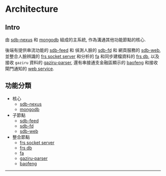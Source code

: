 
# Architecture

## Intro

由 [sdb-nexus](https://github.com/Org08/sdb-nexus/blob/master/docs/Architecture/sdb-nexus.md) 和 [mongodb](https://github.com/Org08/sdb-nexus/blob/master/docs/Architecture/mongodb.md) 組成的主系統, 作為溝通其他功能節點的核心. 

後端有提供串流功能的 [sdb-feed](https://github.com/Org08/sdb-nexus/blob/master/docs/Architecture/sub-nodes.md#sdb-feed) 和 偵測人臉的 [sdb-fd](https://github.com/Org08/sdb-nexus/blob/master/docs/Architecture/sub-nodes.md#sdb-fd) 和 網頁服務的 [sdb-web](https://github.com/Org08/sdb-nexus/blob/master/docs/Architecture/sub-nodes.md#sdb-web), 並整合人臉辨識的 [frs socket server](https://github.com/Org08/sdb-nexus/blob/master/docs/Architecture/intergated-nodes.md#frs-socket-server) 和分析的 [fa](https://github.com/Org08/sdb-nexus/blob/master/docs/Architecture/intergated-nodes.md#fa) 和同步建檔資料的 [frs db](https://github.com/Org08/sdb-nexus/blob/master/docs/Architecture/intergated-nodes.md#frs-db), 以及接收 `gaziru` 資料的 [gaziru-parser](https://github.com/Org08/sdb-nexus/blob/master/docs/Architecture/intergated-nodes.md#gaziru-parser), 還有串接通支金融區顯示的 [baofeng](https://github.com/Org08/sdb-nexus/blob/master/docs/Architecture/intergated-nodes.md#baofeng) 和接收閘門通知的 [web service](https://github.com/Org08/sdb-nexus/blob/master/docs/API/WebService.md).

## 功能分類

- 核心
  - [sdb-nexus](https://github.com/Org08/sdb-nexus/blob/master/docs/Architecture/sdb-nexus.md)
  - [mongodb](https://github.com/Org08/sdb-nexus/blob/master/docs/Architecture/mongodb.md)
- 子節點
  - [sdb-feed](https://github.com/Org08/sdb-nexus/blob/master/docs/Architecture/sub-nodes.md#sdb-feed)
  - [sdb-fd](https://github.com/Org08/sdb-nexus/blob/master/docs/Architecture/sub-nodes.md#sdb-fd)
  - [sdb-web](https://github.com/Org08/sdb-nexus/blob/master/docs/Architecture/sub-nodes.md#sdb-web)
- 整合節點
  - [frs socket server](https://github.com/Org08/sdb-nexus/blob/master/docs/Architecture/intergated-nodes.md#frs-socket-server)
  - [frs db](https://github.com/Org08/sdb-nexus/blob/master/docs/Architecture/intergated-nodes.md#frs-db)
  - [fa](https://github.com/Org08/sdb-nexus/blob/master/docs/Architecture/intergated-nodes.md#fa)
  - [gaziru-parser](https://github.com/Org08/sdb-nexus/blob/master/docs/Architecture/intergated-nodes.md#gaziru-parser)
  - [baofeng](https://github.com/Org08/sdb-nexus/blob/master/docs/Architecture/intergated-nodes.md#baofeng)


---

